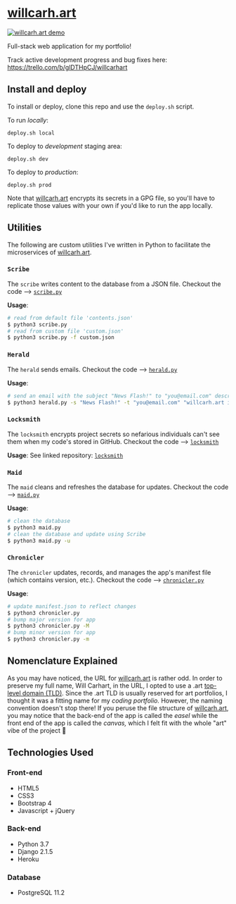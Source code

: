 # [willcarh.art](http://www.willcarh.art/)

[![willcarh.art demo](static/readme_demo.png)](http://www.willcarh.art/)

Full-stack web application for my portfolio!

Track active development progress and bug fixes here: https://trello.com/b/glDTHpCJ/willcarhart

## Install and deploy
To install or deploy, clone this repo and use the `deploy.sh` script.

To run _locally_:
```
deploy.sh local
```
To deploy to _development_ staging area:
```
deploy.sh dev
```
To deploy to _production_:
```
deploy.sh prod
```
Note that [willcarh.art](http://willcarh.art) encrypts its secrets in a GPG file, so you'll have to replicate those values with your own if you'd like to run the app locally.

## Utilities
The following are custom utilities I've written in Python to facilitate the microservices of [willcarh.art](http://willcarh.art).

### `Scribe`
The `scribe` writes content to the database from a JSON file. Checkout the code --> [`scribe.py`](https://github.com/wcarhart/willcarh.art/blob/master/scribe.py)

**Usage**:
```bash
# read from default file 'contents.json'
$ python3 scribe.py
# read from custom file 'custom.json'
$ python3 scribe.py -f custom.json
```
### `Herald`
The `herald` sends emails. Checkout the code --> [`herald.py`](https://github.com/wcarhart/willcarh.art/blob/master/herald.py)

**Usage**:
```bash
# send an email with the subject "News Flash!" to "you@email.com" describing the news
$ python3 herald.py -s "News Flash!" -t "you@email.com" "willcarh.art is a sick website!"
```
### `Locksmith`
The `locksmith` encrypts project secrets so nefarious individuals can't see them when my code's stored in GitHub. Checkout the code --> [`locksmith`](https://github.com/wcarhart/locksmith)

**Usage**:
See linked repository: [`locksmith`](https://github.com/wcarhart/locksmith)
### `Maid`
The `maid` cleans and refreshes the database for updates. Checkout the code --> [`maid.py`](https://github.com/wcarhart/willcarh.art/blob/master/maid.py)

**Usage**:
```bash
# clean the database
$ python3 maid.py
# clean the database and update using Scribe
$ python3 maid.py -u
```
### `Chronicler`
The `chronicler` updates, records, and manages the app's manifest file (which contains version, etc.). Checkout the code --> [`chronicler.py`](https://github.com/wcarhart/willcarh.art/blob/master/chronicler.py)

**Usage**:
```bash
# update manifest.json to reflect changes
$ python3 chronicler.py
# bump major version for app
$ python3 chronicler.py -M
# bump minor version for app
$ python3 chronicler.py -m
```

## Nomenclature Explained
As you may have noticed, the URL for [willcarh.art](http://willcarh.art) is rather odd. In order to preserve my full name, Will Carhart, in the URL, I opted to use a .art [top-level domain (TLD)](https://en.wikipedia.org/wiki/Top-level_domain). Since the .art TLD is usually reserved for art portfolios, I thought it was a fitting name for my _coding portfolio._ However, the naming convention doesn't stop there! If you peruse the file structure of [willcarh.art](http://willcarh.art), you may notice that the back-end of the app is called the _easel_ while the front end of the app is called the _canvas,_ which I felt fit with the whole "art" vibe of the project 🤗

## Technologies Used
### Front-end
 * HTML5
 * CSS3
 * Bootstrap 4
 * Javascript + jQuery
### Back-end
 * Python 3.7
 * Django 2.1.5
 * Heroku
### Database
 * PostgreSQL 11.2
